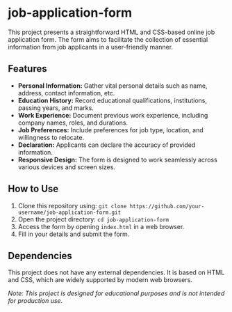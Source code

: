 # job-application-form

This project presents a straightforward HTML and CSS-based online job application form. The form aims to facilitate the collection of essential information from job applicants in a user-friendly manner.

## Features

- **Personal Information:** Gather vital personal details such as name, address, contact information, etc.
- **Education History:** Record educational qualifications, institutions, passing years, and marks.
- **Work Experience:** Document previous work experience, including company names, roles, and durations.
- **Job Preferences:** Include preferences for job type, location, and willingness to relocate.
- **Declaration:** Applicants can declare the accuracy of provided information.
- **Responsive Design:** The form is designed to work seamlessly across various devices and screen sizes.

## How to Use

1. Clone this repository using: `git clone https://github.com/your-username/job-application-form.git`
2. Open the project directory: `cd job-application-form`
3. Access the form by opening `index.html` in a web browser.
4. Fill in your details and submit the form.

## Dependencies

This project does not have any external dependencies. It is based on HTML and CSS, which are widely supported by modern web browsers.

*Note: This project is designed for educational purposes and is not intended for production use.*

